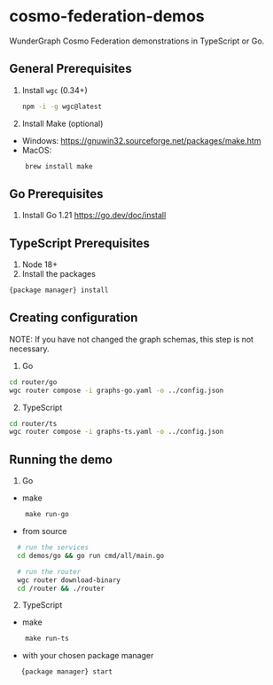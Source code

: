 # cosmo-federation-demos
WunderGraph Cosmo Federation demonstrations in TypeScript or Go.

## General Prerequisites
1. Install `wgc` (0.34+)
    ```bash
    npm -i -g wgc@latest
   ```
2. Install Make (optional)
- Windows: https://gnuwin32.sourceforge.net/packages/make.htm
- MacOS: 
```bash
    brew install make
```

## Go Prerequisites
1. Install Go 1.21 https://go.dev/doc/install

## TypeScript Prerequisites
1. Node 18+
2. Install the packages
```bash
{package manager} install
```


## Creating configuration
NOTE: If you have not changed the graph schemas, this step is not necessary.
1. Go
```bash
cd router/go
wgc router compose -i graphs-go.yaml -o ../config.json
```
2. TypeScript
```bash
cd router/ts
wgc router compose -i graphs-ts.yaml -o ../config.json
```

## Running the demo
1. Go
- make
```makefile
    make run-go
```
- from source
```bash
  # run the services
  cd demos/go && go run cmd/all/main.go
```
```bash
  # run the router
  wgc router download-binary
  cd /router && ./router
```
2. TypeScript
- make
```makefile
    make run-ts
```
- with your chosen package manager
```bash
   {package manager} start
```